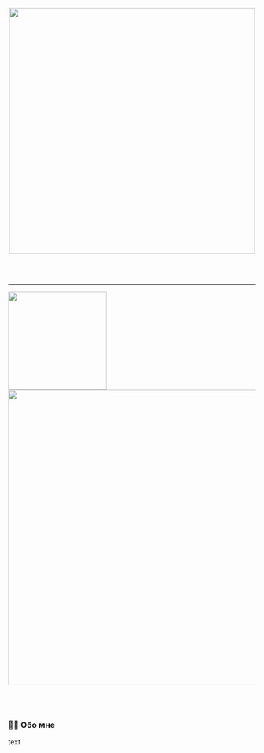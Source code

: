 <p align="center"><img src="https://user-images.githubusercontent.com/74038190/212284136-03988914-d899-44b4-b1d9-4eeccf656e44.gif" width="500"></p>
<br><br>

***

<p float="left">
  <img src="https://media.giphy.com/media/v1.Y2lkPTc5MGI3NjExdjI5a2lsMHcyMmZvZGtjejNzbHUza2hhbXdkemo2aDg2NHdlYzVsZCZlcD12MV9pbnRlcm5hbF9naWZfYnlfaWQmY3Q9cw/dxosxw5LUmN4mk2R2r/giphy.gif" width="200" />
  <img src="https://github.com/Anmol-Baranwal/Cool-GIFs-For-GitHub/assets/74038190/80728820-e06b-4f96-9c9e-9df46f0cc0a5" width="600" /> 
</p>
<br><br>

###

<h3 align="left">👩‍💻  Обо мне</h3>

text


